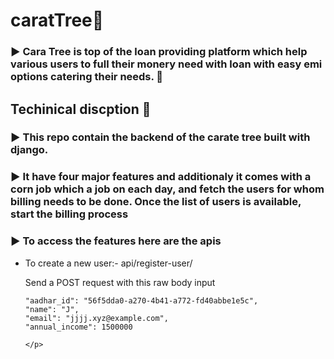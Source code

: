 # caratTree💎
<div>
  <h3>▶ Cara Tree is top of the loan providing platform which help various users to full their monery need with loan with easy emi options catering their needs. 💸</h3>
</div>

<div>
  <h2>Techinical discption 🚀</h2>
  <h3>▶ This repo contain the backend of the carate tree built with django.</h3>
  <h3>▶ It have four major features and additionaly it comes with a corn job which a job on each day, and fetch the users for whom billing needs to be done. Once the       list of users is available, start the billing process</h3>

  <h3>▶ To access the features here are the apis</h3>
  <ul>
    <li>To create a new user:- api/register-user/</li>
    <p>Send a POST request with this raw body input
    
    "aadhar_id": "56f5dda0-a270-4b41-a772-fd40abbe1e5c",
    "name": "J",
    "email": "jjjj.xyz@example.com",
    "annual_income": 1500000

    </p>
    
    
  </ul>
  
</div>
